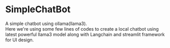 # SimpleChatBot
A simple chatbot using ollama(llama3).  
Here we're using some few lines of codes to create a local chatbot using latest powerful llama3 model along with Langchain and streamlit framework for UI design.

